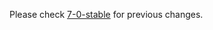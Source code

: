 

Please check [7-0-stable](https://github.com/rails/rails/blob/7-0-stable/activejob/CHANGELOG.md) for previous changes.
